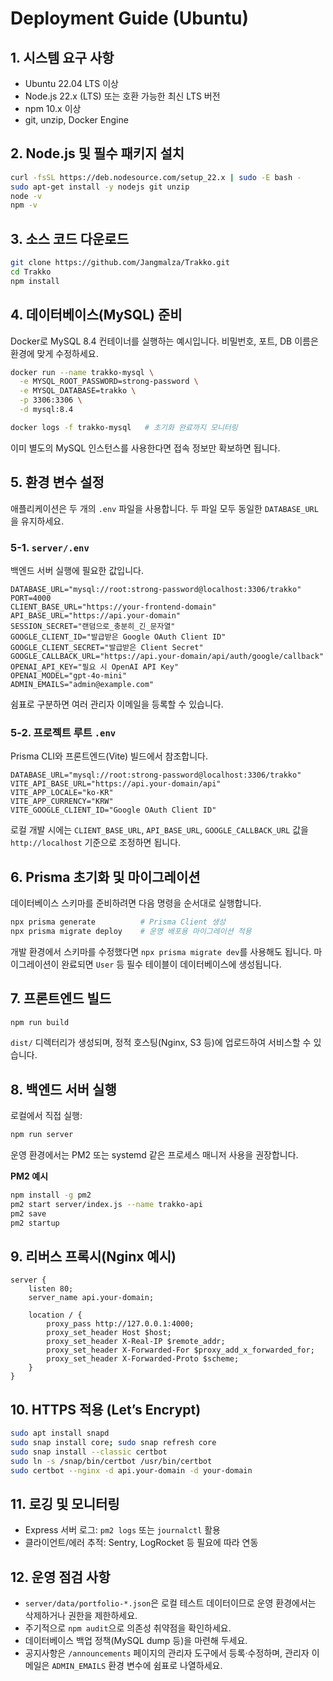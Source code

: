 # Deployment Guide (Ubuntu)

## 1. 시스템 요구 사항
- Ubuntu 22.04 LTS 이상
- Node.js 22.x (LTS) 또는 호환 가능한 최신 LTS 버전
- npm 10.x 이상
- git, unzip, Docker Engine

## 2. Node.js 및 필수 패키지 설치
```bash
curl -fsSL https://deb.nodesource.com/setup_22.x | sudo -E bash -
sudo apt-get install -y nodejs git unzip
node -v
npm -v
```

## 3. 소스 코드 다운로드
```bash
git clone https://github.com/Jangmalza/Trakko.git
cd Trakko
npm install
```

## 4. 데이터베이스(MySQL) 준비
Docker로 MySQL 8.4 컨테이너를 실행하는 예시입니다. 비밀번호, 포트, DB 이름은 환경에 맞게 수정하세요.
```bash
docker run --name trakko-mysql \
  -e MYSQL_ROOT_PASSWORD=strong-password \
  -e MYSQL_DATABASE=trakko \
  -p 3306:3306 \
  -d mysql:8.4

docker logs -f trakko-mysql   # 초기화 완료까지 모니터링
```
이미 별도의 MySQL 인스턴스를 사용한다면 접속 정보만 확보하면 됩니다.

## 5. 환경 변수 설정
애플리케이션은 두 개의 `.env` 파일을 사용합니다. 두 파일 모두 동일한 `DATABASE_URL`을 유지하세요.

### 5-1. `server/.env`
백엔드 서버 실행에 필요한 값입니다.
```
DATABASE_URL="mysql://root:strong-password@localhost:3306/trakko"
PORT=4000
CLIENT_BASE_URL="https://your-frontend-domain"
API_BASE_URL="https://api.your-domain"
SESSION_SECRET="랜덤으로_충분히_긴_문자열"
GOOGLE_CLIENT_ID="발급받은 Google OAuth Client ID"
GOOGLE_CLIENT_SECRET="발급받은 Client Secret"
GOOGLE_CALLBACK_URL="https://api.your-domain/api/auth/google/callback"
OPENAI_API_KEY="필요 시 OpenAI API Key"
OPENAI_MODEL="gpt-4o-mini"
ADMIN_EMAILS="admin@example.com"
```

쉼표로 구분하면 여러 관리자 이메일을 등록할 수 있습니다.

### 5-2. 프로젝트 루트 `.env`
Prisma CLI와 프론트엔드(Vite) 빌드에서 참조합니다.
```
DATABASE_URL="mysql://root:strong-password@localhost:3306/trakko"
VITE_API_BASE_URL="https://api.your-domain/api"
VITE_APP_LOCALE="ko-KR"
VITE_APP_CURRENCY="KRW"
VITE_GOOGLE_CLIENT_ID="Google OAuth Client ID"
```

로컬 개발 시에는 `CLIENT_BASE_URL`, `API_BASE_URL`, `GOOGLE_CALLBACK_URL` 값을 `http://localhost` 기준으로 조정하면 됩니다.

## 6. Prisma 초기화 및 마이그레이션
데이터베이스 스키마를 준비하려면 다음 명령을 순서대로 실행합니다.
```bash
npx prisma generate          # Prisma Client 생성
npx prisma migrate deploy    # 운영 배포용 마이그레이션 적용
```
개발 환경에서 스키마를 수정했다면 `npx prisma migrate dev`를 사용해도 됩니다. 마이그레이션이 완료되면 `User` 등 필수 테이블이 데이터베이스에 생성됩니다.

## 7. 프론트엔드 빌드
```bash
npm run build
```
`dist/` 디렉터리가 생성되며, 정적 호스팅(Nginx, S3 등)에 업로드하여 서비스할 수 있습니다.

## 8. 백엔드 서버 실행
로컬에서 직접 실행:
```bash
npm run server
```
운영 환경에서는 PM2 또는 systemd 같은 프로세스 매니저 사용을 권장합니다.

**PM2 예시**
```bash
npm install -g pm2
pm2 start server/index.js --name trakko-api
pm2 save
pm2 startup
```

## 9. 리버스 프록시(Nginx 예시)
```
server {
    listen 80;
    server_name api.your-domain;

    location / {
        proxy_pass http://127.0.0.1:4000;
        proxy_set_header Host $host;
        proxy_set_header X-Real-IP $remote_addr;
        proxy_set_header X-Forwarded-For $proxy_add_x_forwarded_for;
        proxy_set_header X-Forwarded-Proto $scheme;
    }
}
```

## 10. HTTPS 적용 (Let’s Encrypt)
```bash
sudo apt install snapd
sudo snap install core; sudo snap refresh core
sudo snap install --classic certbot
sudo ln -s /snap/bin/certbot /usr/bin/certbot
sudo certbot --nginx -d api.your-domain -d your-domain
```

## 11. 로깅 및 모니터링
- Express 서버 로그: `pm2 logs` 또는 `journalctl` 활용
- 클라이언트/에러 추적: Sentry, LogRocket 등 필요에 따라 연동

## 12. 운영 점검 사항
- `server/data/portfolio-*.json`은 로컬 테스트 데이터이므로 운영 환경에서는 삭제하거나 권한을 제한하세요.
- 주기적으로 `npm audit`으로 의존성 취약점을 확인하세요.
- 데이터베이스 백업 정책(MySQL dump 등)을 마련해 두세요.
- 공지사항은 `/announcements` 페이지의 관리자 도구에서 등록·수정하며, 관리자 이메일은 `ADMIN_EMAILS` 환경 변수에 쉼표로 나열하세요.
